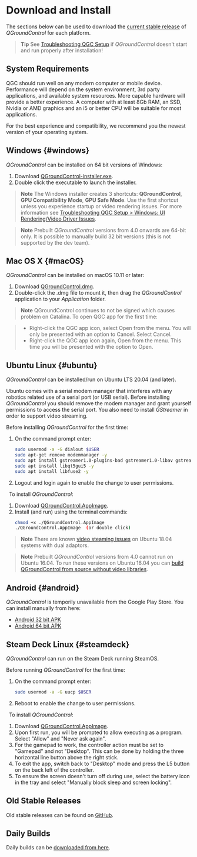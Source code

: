 # Download and Install

The sections below can be used to download the [current stable release](../releases/release_notes.md) of *QGroundControl* for each platform.

> **Tip** See [Troubleshooting QGC Setup](../troubleshooting/qgc_setup.md) if *QGroundControl* doesn't start and run properly after installation!

## System Requirements

QGC should run well on any modern computer or mobile device. Performance will depend on the system environment, 3rd party applications, and available system resources.
More capable hardware will provide a better experience. 
A computer with at least 8Gb RAM, an SSD, Nvidia or AMD graphics and an i5 or better CPU will be suitable for most applications.

For the best experience and compatibility, we recommend you the newest version of your operating system.

## Windows {#windows}

*QGroundControl* can be installed on 64 bit versions of Windows:

1. Download [QGroundControl-installer.exe](https://d176tv9ibo4jno.cloudfront.net/latest/QGroundControl-installer.exe).
1. Double click the executable to launch the installer.

> **Note** The Windows installer creates 3 shortcuts: **QGroundControl**, **GPU Compatibility Mode**, **GPU Safe Mode**. 
  Use the first shortcut unless you experience startup or video rendering issues. 
  For more information see [Troubleshooting QGC Setup > Windows: UI Rendering/Video Driver Issues](../troubleshooting/qgc_setup.md#opengl_troubleshooting).
  
<span></span>
> **Note** Prebuilt *QGroundControl* versions from 4.0 onwards are 64-bit only.
  It is possible to manually build 32 bit versions (this is not supported by the dev team).

## Mac OS X {#macOS}

*QGroundControl* can be installed on macOS 10.11 or later: 
<!-- match version using https://dev.qgroundcontrol.com/master/en/getting_started/#native-builds -->
<!-- usually based on Qt macOS dependency -->

1. Download [QGroundControl.dmg](https://d176tv9ibo4jno.cloudfront.net/latest/QGroundControl.dmg).
1. Double-click the .dmg file to mount it, then drag the *QGroundControl* application to your *Application* folder.

  > **Note** QGroundControl continues to not be signed which causes problem on Catalina. To open QGC app for the first time:

  > *   Right-click the QGC app icon, select Open from the menu. You will only be presented with an option to Cancel. Select Cancel.
  > *   Right-click the QGC app icon again, Open from the menu. This time you will be presented with the option to Open.

  
## Ubuntu Linux {#ubuntu}

*QGroundControl* can be installed/run on Ubuntu LTS 20.04 (and later).

Ubuntu comes with a serial modem manager that interferes with any robotics related use of a serial port (or USB serial).
Before installing *QGroundControl* you should remove the modem manager and grant yourself permissions to access the serial port.
You also need to install *GStreamer* in order to support video streaming.

Before installing *QGroundControl* for the first time:
1. On the command prompt enter:
   ```sh
   sudo usermod -a -G dialout $USER
   sudo apt-get remove modemmanager -y
   sudo apt install gstreamer1.0-plugins-bad gstreamer1.0-libav gstreamer1.0-gl -y
   sudo apt install libqt5gui5 -y
   sudo apt install libfuse2 -y
   ```
   <!-- Note, remove install of libqt5gui5 https://github.com/mavlink/qgroundcontrol/issues/10176 fixed -->
1. Logout and login again to enable the change to user permissions.

&nbsp;
To install *QGroundControl*:
1. Download [QGroundControl.AppImage](https://d176tv9ibo4jno.cloudfront.net/latest/QGroundControl.AppImage).
1. Install (and run) using the terminal commands:
   ```sh
   chmod +x ./QGroundControl.AppImage
   ./QGroundControl.AppImage  (or double click)
   ```

> **Note** There are known [video steaming issues](../troubleshooting/qgc_setup.md#dual_vga) on Ubuntu 18.04 systems with dual adaptors.

<span></span>
> **Note** Prebuilt *QGroundControl* versions from 4.0 cannot run on Ubuntu 16.04.
  To run these versions on Ubuntu 16.04 you can [build QGroundControl from source without video libraries](https://dev.qgroundcontrol.com/en/getting_started/).


## Android {#android}

*QGroundControl* is temporily unavailable from the Google Play Store. You can install manually from here:

* [Android 32 bit APK](https://qgroundcontrol.s3-us-west-2.amazonaws.com/latest/QGroundControl32.apk)
* [Android 64 bit APK](https://qgroundcontrol.s3-us-west-2.amazonaws.com/latest/QGroundControl64.apk)

## Steam Deck Linux {#steamdeck}

*QGroundControl* can run on the Steam Deck running SteamOS.

Before running *QGroundControl* for the first time:
1. On the command prompt enter:
   ```sh
   sudo usermod -a -G uucp $USER
   ```
   <!-- Note, remove install of libqt5gui5 https://github.com/mavlink/qgroundcontrol/issues/10176 fixed -->
1. Reboot to enable the change to user permissions.

&nbsp;
To install *QGroundControl*:
1. Download [QGroundControl.AppImage](https://d176tv9ibo4jno.cloudfront.net/latest/QGroundControl.AppImage).
1. Upon first run, you will be prompted to allow executing as a program. Select "Allow" and "Never ask again".
1. For the gamepad to work, the controller action must be set to "Gamepad" and not "Desktop". This can be done by holding the three horizontal line button above the right stick.
1. To exit the app, switch back to "Desktop" mode and press the L5 button on the back left of the controller.
1. To ensure the screen doesn't turn off during use, select the battery icon in the tray and select "Manually block sleep and screen locking".

## Old Stable Releases

Old stable releases can be found on <a href="https://github.com/mavlink/qgroundcontrol/releases/" target="_blank">GitHub</a>. 


## Daily Builds

Daily builds can be [downloaded from here](../releases/daily_builds.md).
